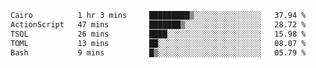 <!--START_SECTION:waka-->

```txt
Cairo          1 hr 3 mins     █████████▒░░░░░░░░░░░░░░░   37.94 %
ActionScript   47 mins         ███████▒░░░░░░░░░░░░░░░░░   28.72 %
TSQL           26 mins         ████░░░░░░░░░░░░░░░░░░░░░   15.98 %
TOML           13 mins         ██░░░░░░░░░░░░░░░░░░░░░░░   08.07 %
Bash           9 mins          █▒░░░░░░░░░░░░░░░░░░░░░░░   05.79 %
```

<!--END_SECTION:waka-->